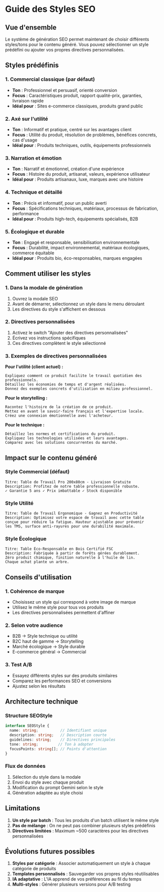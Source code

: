 # Guide des Styles SEO

## Vue d'ensemble

Le système de génération SEO permet maintenant de choisir différents styles/tons pour le contenu généré. Vous pouvez sélectionner un style prédéfini ou ajouter vos propres directives personnalisées.

## Styles prédéfinis

### 1. **Commercial classique** (par défaut)
- **Ton** : Professionnel et persuasif, orienté conversion
- **Focus** : Caractéristiques produit, rapport qualité-prix, garanties, livraison rapide
- **Idéal pour** : Sites e-commerce classiques, produits grand public

### 2. **Axé sur l'utilité**
- **Ton** : Informatif et pratique, centré sur les avantages client
- **Focus** : Utilité du produit, résolution de problèmes, bénéfices concrets, cas d'usage
- **Idéal pour** : Produits techniques, outils, équipements professionnels

### 3. **Narration et émotion**
- **Ton** : Narratif et émotionnel, création d'une expérience
- **Focus** : Histoire du produit, artisanat, valeurs, expérience utilisateur
- **Idéal pour** : Produits artisanaux, luxe, marques avec une histoire

### 4. **Technique et détaillé**
- **Ton** : Précis et informatif, pour un public averti
- **Focus** : Spécifications techniques, matériaux, processus de fabrication, performance
- **Idéal pour** : Produits high-tech, équipements spécialisés, B2B

### 5. **Écologique et durable**
- **Ton** : Engagé et responsable, sensibilisation environnementale
- **Focus** : Durabilité, impact environnemental, matériaux écologiques, commerce équitable
- **Idéal pour** : Produits bio, éco-responsables, marques engagées

## Comment utiliser les styles

### 1. Dans la modale de génération
1. Ouvrez la modale SEO
2. Avant de démarrer, sélectionnez un style dans le menu déroulant
3. Les directives du style s'affichent en dessous

### 2. Directives personnalisées
1. Activez le switch "Ajouter des directives personnalisées"
2. Écrivez vos instructions spécifiques
3. Ces directives complètent le style sélectionné

### 3. Exemples de directives personnalisées

**Pour l'utilité (client actuel) :**
```
Expliquez comment ce produit facilite le travail quotidien des professionnels.
Détaillez les économies de temps et d'argent réalisées.
Donnez des exemples concrets d'utilisation en milieu professionnel.
```

**Pour le storytelling :**
```
Racontez l'histoire de la création de ce produit.
Mettez en avant le savoir-faire français et l'expertise locale.
Créez une connexion émotionnelle avec l'acheteur.
```

**Pour le technique :**
```
Détaillez les normes et certifications du produit.
Expliquez les technologies utilisées et leurs avantages.
Comparez avec les solutions concurrentes du marché.
```

## Impact sur le contenu généré

### Style Commercial (défaut)
```
Titre: Table de Travail Pro 200x80cm - Livraison Gratuite
Description: Profitez de notre table professionnelle robuste. 
✓ Garantie 5 ans ✓ Prix imbattable ✓ Stock disponible
```

### Style Utilité
```
Titre: Table de Travail Ergonomique - Gagnez en Productivité
Description: Optimisez votre espace de travail avec cette table 
conçue pour réduire la fatigue. Hauteur ajustable pour prévenir 
les TMS, surface anti-rayures pour une durabilité maximale.
```

### Style Écologique
```
Titre: Table Éco-Responsable en Bois Certifié FSC
Description: Fabriquée à partir de forêts gérées durablement. 
Zéro produit chimique, finition naturelle à l'huile de lin. 
Chaque achat plante un arbre.
```

## Conseils d'utilisation

### 1. **Cohérence de marque**
- Choisissez un style qui correspond à votre image de marque
- Utilisez le même style pour tous vos produits
- Les directives personnalisées permettent d'affiner

### 2. **Selon votre audience**
- B2B → Style technique ou utilité
- B2C haut de gamme → Storytelling
- Marché écologique → Style durable
- E-commerce général → Commercial

### 3. **Test A/B**
- Essayez différents styles sur des produits similaires
- Comparez les performances SEO et conversions
- Ajustez selon les résultats

## Architecture technique

### Structure SEOStyle
```typescript
interface SEOStyle {
  name: string;          // Identifiant unique
  description: string;   // Description courte
  guidelines: string;    // Directives principales
  tone: string;         // Ton à adopter
  focusPoints: string[]; // Points d'attention
}
```

### Flux de données
1. Sélection du style dans la modale
2. Envoi du style avec chaque produit
3. Modification du prompt Gemini selon le style
4. Génération adaptée au style choisi

## Limitations

1. **Un style par batch** : Tous les produits d'un batch utilisent le même style
2. **Pas de mélange** : On ne peut pas combiner plusieurs styles prédéfinis
3. **Directives limitées** : Maximum ~500 caractères pour les directives personnalisées

## Évolutions futures possibles

1. **Styles par catégorie** : Associer automatiquement un style à chaque catégorie de produits
2. **Templates personnalisés** : Sauvegarder vos propres styles réutilisables
3. **IA adaptative** : L'IA apprend de vos préférences au fil du temps
4. **Multi-styles** : Générer plusieurs versions pour A/B testing